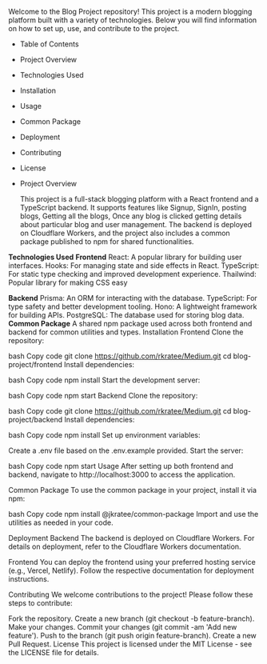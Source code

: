 Welcome to the Blog Project repository! This project is a modern blogging platform built with a variety of technologies. Below you will find information on how to set up, use, and contribute to the project.

- Table of Contents
- Project Overview
- Technologies Used
- Installation
- Usage
- Common Package
- Deployment
- Contributing
- License
- Project Overview
  
  This project is a full-stack blogging platform with a React frontend and a TypeScript backend. It supports features like Signup, SignIn, posting blogs, Getting all the blogs, Once any blog is clicked getting details about particular blog
 and user management. The backend is deployed on Cloudflare Workers, and the project also includes a common package published to npm for shared functionalities.

**Technologies Used**
**Frontend**
React: A popular library for building user interfaces.
Hooks: For managing state and side effects in React.
TypeScript: For static type checking and improved development experience.
Thailwind: Popular library for making CSS easy

**Backend**
Prisma: An ORM for interacting with the database.
TypeScript: For type safety and better development tooling.
Hono: A lightweight framework for building APIs.
PostgreSQL: The database used for storing blog data.
**Common Package**
A shared npm package used across both frontend and backend for common utilities and types.
Installation
Frontend
Clone the repository:

bash
Copy code
git clone https://github.com/rkratee/Medium.git
cd blog-project/frontend
Install dependencies:

bash
Copy code
npm install
Start the development server:

bash
Copy code
npm start
Backend
Clone the repository:

bash
Copy code
git clone https://github.com/rkratee/Medium.git
cd blog-project/backend
Install dependencies:

bash
Copy code
npm install
Set up environment variables:

Create a .env file based on the .env.example provided.
Start the server:

bash
Copy code
npm start
Usage
After setting up both frontend and backend, navigate to http://localhost:3000 to access the application.

Common Package
To use the common package in your project, install it via npm:

bash
Copy code
npm install @jkratee/common-package
Import and use the utilities as needed in your code.

Deployment
Backend
The backend is deployed on Cloudflare Workers. For details on deployment, refer to the Cloudflare Workers documentation.

Frontend
You can deploy the frontend using your preferred hosting service (e.g., Vercel, Netlify). Follow the respective documentation for deployment instructions.

Contributing
We welcome contributions to the project! Please follow these steps to contribute:

Fork the repository.
Create a new branch (git checkout -b feature-branch).
Make your changes.
Commit your changes (git commit -am 'Add new feature').
Push to the branch (git push origin feature-branch).
Create a new Pull Request.
License
This project is licensed under the MIT License - see the LICENSE file for details.
